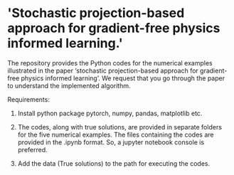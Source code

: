 # 'Stochastic projection-based approach for gradient-free physics informed learning.'
The repository provides the Python codes for the numerical examples illustrated in the paper ‘stochastic projection-based approach for gradient-free physics informed
learning’.
 We request that you go through the paper to understand the implemented algorithm.

Requirements:

1. Install python package pytorch, numpy, pandas, matplotlib etc.

2. The codes, along with true solutions, are provided in separate folders for the five numerical examples. The files containing the codes are provided in the .ipynb format.    So, a jupyter notebook console is preferred.  

3. Add the data (True solutions) to the path for executing the codes.

